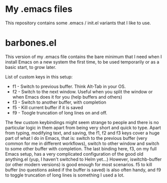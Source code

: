 My .emacs files
========

This repository contains some .emacs / init.el variants that I like to use.

barbones.el
=========

This version of my .emacs file contains the bare minimum that I need when I install Emacs on a new system the first time, to be used temporarily or as a basic start, to grow later.

List of custom keys in this setup:

 - f1 - Switch to previous buffer. Think Alt-Tab in your OS.
 - f2 - Switch to the next window. Useful when you split the window or when Emacs does it for you (help buffers and others)
 - f3 - Switch to another buffer, with completion
 - f5 - Kill current buffer if it is saved
 - f9 - Toogle truncation of long lines on and off.

The few custom keybindings might seem strange to people and there is no particular logic in them apart from being very short and quick to type. Apart from typing, modifying text, and saving, the f1, f2 and f3 keys cover a huge part of what I do in Emacs, that is: switch to the previous buffer (very common for me in different workflows), switch to other window and switch to some other buffer with completion. The last binding here, f3, on my full Emacs setup, has a very complicated configuration of the good old anything.el (yup, I haven't switched to Helm yet...) However, iswitchb-buffer (or other modern versions) is good enough for most scenarios. f5 to kill buffer (no questions asked if the buffer is saved) is also often handy, and f9 to toggle truncation of long lines is something I used a lot.

